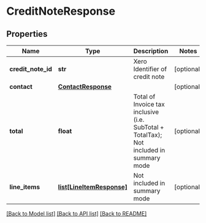 # CreditNoteResponse

## Properties
Name | Type | Description | Notes
------------ | ------------- | ------------- | -------------
**credit_note_id** | **str** | Xero Identifier of credit note | [optional] 
**contact** | [**ContactResponse**](ContactResponse.md) |  | [optional] 
**total** | **float** | Total of Invoice tax inclusive (i.e. SubTotal + TotalTax); Not included in summary mode | [optional] 
**line_items** | [**list[LineItemResponse]**](LineItemResponse.md) | Not included in summary mode | [optional] 

[[Back to Model list]](../README.md#documentation-for-models) [[Back to API list]](../README.md#documentation-for-api-endpoints) [[Back to README]](../README.md)



